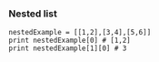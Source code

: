 ### Nested list

```
nestedExample = [[1,2],[3,4],[5,6]]
print nestedExample[0] # [1,2]
print nestedExample[1][0] # 3
```
